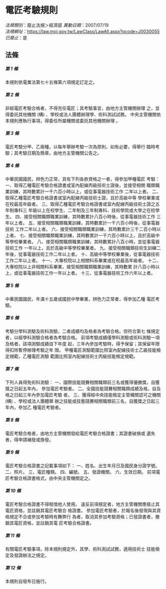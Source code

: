 # 電匠考驗規則

*法規類別*：廢止法規＞經濟部
*異動日期*：2007/07/19  
*法規網址*：https://law.moj.gov.tw/LawClass/LawAll.aspx?pcode=J0030055
*已廢止*：是


## 法條
##### 第 1 條
本規則依電業法第七十五條第六項規定訂定之。

##### 第 2 條
非經電匠考驗合格者，不得充任電匠；其考驗事宜，由地方主管機關辦理
之，並得委託其他機關 (構) 、學校或法人團體辦理學、術科測試試務。
中央主管機關依本規則應執行事項，得委任所屬機關或委託其他機關辦理
。

##### 第 3 條
電匠考驗分甲、乙兩種，以每年舉辦考驗一次為原則，如有必要，得舉行
臨時考驗；其考驗日期及簡章，由地方主管機關公告之。

##### 第 4 條
中華民國國民，辨色力正常，具有下列各款資格之一者，得參加甲種電匠
考驗：
一、取得乙種電匠考驗合格證書或室內配線丙級技術士證後，並接受相關
    職類職業訓練，其時數累計一千六百小時以上，或從事電器技術工作
    二年以上者。
二、取得乙種電匠考驗合格證書或室內配線丙級技術士證，且於高級中等
    學校畢業或在校最高年級者。
三、取得乙種電匠考驗合格證書或室內配線丙級技術士證之五年制專科三
    年級以上在校學生、二年制及三年制專科、技術學院或大學之在校學
    生。
四、接受相關職類職業訓練，其時數累計八百小時後，從事電器技術工作
    三年以上者。
五、接受相關職類職業訓練，其時數累計一千六百小時後，從事電器技術
    工作二年以上者。
六、接受相關職類職業訓練，其時數累計三千二百小時以上者。
七、接受相關職類職業訓練，其時數累計一千六百小時以上，且於高級中
    等學校畢業者。
八、接受相關職類職業訓練，其時數累計八百小時，並從事電器技術工作
    一年以上，且於高級中等學校畢業者。
九、接受相關職類技術生訓練二年後，從事電器技術工作二年以上者。
十、高級中等學校畢業後，從事電器技術工作二年以上者。
十一、大專校院以上相關科系畢業或在校最高年級者。
十二、大專校院以上非相關科系畢業，接受相關職類職業訓練，其時數累
      計八百小時以上，或從事電器技術工作一年以上者。
十三、從事電器技術工作六年以上者。

##### 第 5 條
中華民國國民，年滿十五歲或國民中學畢業，辨色力正常者，得參加乙種
電匠考驗。

##### 第 6 條
考驗分學科測驗及術科測驗，二者成績均及格者為考驗合格。但符合第七
條規定者，以經學科測驗合格者為考驗合格。
前項考驗成績僅學科測驗或術科測驗一項及格者，該項測驗成績自下年度
起，三年內參加考驗時，得予保留；其保留年限得扣除暫停辦理考驗之年
限。
甲種電匠測驗範圍比照室內配線技術士乙級技能檢定規範，乙種電匠測驗
範圍比照室內配線技術士丙級技能檢定規範。

##### 第 7 條
下列人員得免術科測驗：
一、國際技能競賽相關職類前三名或獲得優勝獎，自獲獎之日起五年內，
    參加電匠考驗者。
二、全國技能競賽相關職類成績及格，自及格之日起三年內參加電匠考驗
    者。
三、獲得經中央技能檢定主管機關認可之機關 (構) 、學校或法人團體舉
    辦之技能或技藝競賽相關職類前三名，自獲獎之日起三年內，參加乙
    種電匠考驗者。

##### 第 8 條
電匠考驗合格者，由地方主管機關發給電匠考驗合格證書；其證書破損或
遺失者，得申請補發或換發。

##### 第 9 條
電匠考驗合格證書之記載事項如下：
一、姓名、出生年月日及國民身分證字號。
二、照片。
三、電匠種類。
四、編號。
五、發證機關。
六、生效日期。
前項電匠考驗合格證書格式，由中央主管機關定之。

##### 第 10 條
電匠考驗合格證書不得租借他人使用。
違反前項規定者，地方主管機關應廢止其電匠資格，並註銷其電匠考驗合
格證書。
參加電匠考驗者，於報名後發現與其資格規定不合或參加考驗時有舞弊行
為者，取消其參加考驗資格；已發證書者，撤銷其電匠資格，並註銷其電
匠考驗合格證書。

##### 第 11 條
有關電匠考驗事項，除本規則規定外，其學、術科測試試務，適用技術士
技能檢定及發證辦法之規定。

##### 第 12 條
本規則自發布日施行。


